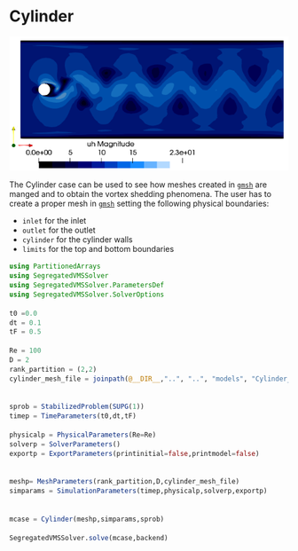 # Cylinder

![Cyx](../assets/Cyx.png)

The Cylinder case can be used to see how meshes created in  [`gmsh`](https://gmsh.info/) are manged and to obtain the vortex shedding phenomena.
The user has to create a proper mesh in [`gmsh`](https://gmsh.info/) setting the following physical boundaries:
- `inlet` for the inlet
- `outlet` for the outlet
- `cylinder` for the cylinder walls
- `limits` for the top and bottom boundaries

```julia
using PartitionedArrays
using SegregatedVMSSolver
using SegregatedVMSSolver.ParametersDef
using SegregatedVMSSolver.SolverOptions

t0 =0.0
dt = 0.1
tF = 0.5

Re = 100
D = 2
rank_partition = (2,2)
cylinder_mesh_file = joinpath(@__DIR__,"..", "..", "models", "Cylinder_2D.msh")


sprob = StabilizedProblem(SUPG(1))
timep = TimeParameters(t0,dt,tF)

physicalp = PhysicalParameters(Re=Re)
solverp = SolverParameters()
exportp = ExportParameters(printinitial=false,printmodel=false)


meshp= MeshParameters(rank_partition,D,cylinder_mesh_file)
simparams = SimulationParameters(timep,physicalp,solverp,exportp)


mcase = Cylinder(meshp,simparams,sprob)

SegregatedVMSSolver.solve(mcase,backend)
```